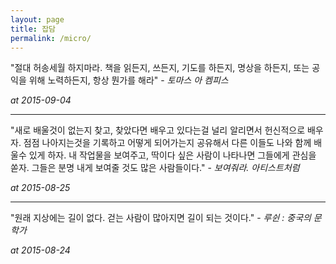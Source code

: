 ```yaml
---
layout: page
title: 잡담
permalink: /micro/
---
```


"절대 허송세월 하지마라. 책을 읽든지, 쓰든지, 기도를 하든지, 명상을 하든지, 또는 공익을 위해 노력하든지, 항상 뭔가를 해라" - *토마스 아 켐피스*

*at 2015-09-04*

***

"새로 배울것이 없는지 찾고, 찾았다면 배우고 있다는걸 널리 알리면서 헌신적으로 배우자. 점점 나아지는것을 기록하고 어떻게 되어가는지 공유해서 다른 이들도 나와 함께 배울수 있게 하자. 내 작업물을 보여주고, 딱이다 싶은 사람이 나타나면 그들에게 관심을 쏟자. 그들은 분명 내게 보여줄 것도 많은 사람들이다." - *보여줘라. 아티스트처럼*

*at 2015-08-25*

***

"원래 지상에는 길이 없다. 걷는 사람이 많아지면 길이 되는 것이다." - *루쉰 : 중국의 문학가*

*at 2015-08-24*


